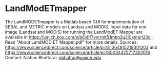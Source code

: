 # LandModETmapper
The LandMODETmapper is a Matlab based GUI for implementation of SEBAL and METRIC models on Landsat and MODIS.
Input data for one image (Landsat and MODIS) for running the LandModET Mapper are available in https://umich.box.com/s/b6ldlf7vvrrmt51mbp2u3l0xmqrl23cj.
Read "About LandMOD ET Mapper.pdf" for more details.
Sources: https://www.sciencedirect.com/science/article/pii/S1364815219301203 and https://www.sciencedirect.com/science/article/pii/S0034425717302018
Contact: Nishan Bhattarai. nbhattar@umich.edu
